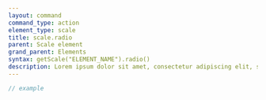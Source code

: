 ```yaml
---
layout: command
command_type: action
element_type: scale
title: scale.radio
parent: Scale element
grand_parent: Elements
syntax: getScale("ELEMENT_NAME").radio()
description: Lorem ipsum dolor sit amet, consectetur adipiscing elit, sed do eiusmod tempor incididunt ut labore et dolore magna aliqua. Ut enim ad minim veniam, quis nostrud exercitation ullamco laboris nisi ut aliquip ex ea commodo consequat.
---
```


```javascript
// example
```